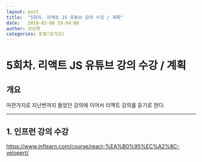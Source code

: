 ```yaml
---
layout: post
title:  "5회차. 리액트 JS 유튜브 강의 수강 / 계획"
date:   2018-02-08 19:04:00
author: 이상현
categories: 로컬(모각코)
---
```


# 5회차. 리액트 JS 유튜브 강의 수강 / 계획

## 개요

마찬가지로 지난번까지 들었던 강의에 이어서 리액트 강의를 듣기로 한다.

---

## 1. 인프런 강의 수강
https://www.inflearn.com/course/react-%EA%B0%95%EC%A2%8C-velopert/
